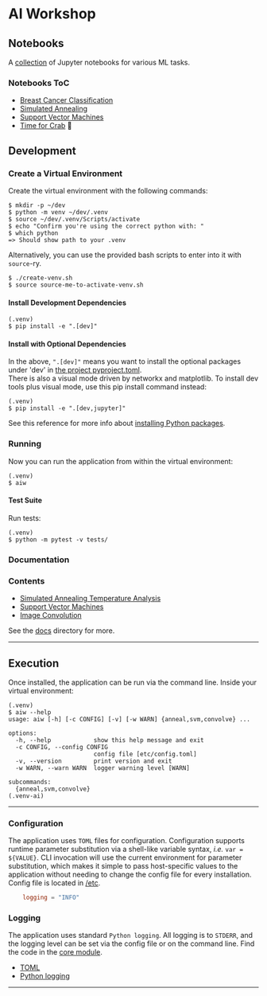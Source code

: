 # AI Workshop

## Notebooks

A [collection](notebooks) of Jupyter notebooks for various ML tasks.

### Notebooks ToC

- [Breast Cancer Classification](notebooks/breast_cancer/README.md)
- [Simulated Annealing](notebooks/simulated_annealing/README.md)
- [Support Vector Machines](notebooks/svm/README.md)
- [Time for Crab](notebooks/time_for_crab/README.md) :crab:

## Development

### Create a Virtual Environment

Create the virtual environment with the following commands:

```shell
$ mkdir -p ~/dev
$ python -m venv ~/dev/.venv
$ source ~/dev/.venv/Scripts/activate
$ echo "Confirm you're using the correct python with: "
$ which python
=> Should show path to your .venv
```

Alternatively, you can use the provided bash scripts to enter into it with `source`-ry.

```shell
$ ./create-venv.sh
$ source source-me-to-activate-venv.sh
```


#### Install Development Dependencies

```shell
(.venv)
$ pip install -e ".[dev]"
```

#### Install with Optional Dependencies

In the above, `".[dev]"` means you want to install the optional packages under 'dev' in [the project pyproject.toml](pyproject.toml).  
There is also a visual mode driven by networkx and matplotlib. To install dev tools plus visual mode, use this pip install command instead:

```shell
(.venv)
$ pip install -e ".[dev,jupyter]"
```

See this reference for more info about [installing Python packages](https://packaging.python.org/en/latest/tutorials/installing-packages/).

### Running

Now you can run the application from within the virtual environment:

```shell
(.venv)
$ aiw
```

#### Test Suite

Run tests:

```shell
(.venv)
$ python -m pytest -v tests/
```


### Documentation

### Contents

* [Simulated Annealing Temperature Analysis](docs/ANNEAL.md)
* [Support Vector Machines](docs/SVM.md)
* [Image Convolution](docs/CONVOLVE.md)

See the [docs](docs/) directory for more.

---

## Execution

Once installed, the application can be run via the command line. Inside your virtual environment:

```shell
(.venv)
$ aiw --help
usage: aiw [-h] [-c CONFIG] [-v] [-w WARN] {anneal,svm,convolve} ...

options:
  -h, --help            show this help message and exit
  -c CONFIG, --config CONFIG
                        config file [etc/config.toml]
  -v, --version         print version and exit
  -w WARN, --warn WARN  logger warning level [WARN]

subcommands:
  {anneal,svm,convolve}
(.venv-ai)
```

---

### Configuration

The application uses `TOML` files for configuration. Configuration supports
runtime parameter substitution via a shell-like variable syntax, *i.e.*
`var = ${VALUE}`. CLI invocation will use the current environment for
parameter substitution, which makes it simple to pass host-specific values
to the application without needing to change the config file for every
installation. Config file is located in [/etc](etc/).

```toml
    logging = "INFO"
```

### Logging

The application uses standard `Python logging`. All logging is to `STDERR`,
and the logging level can be set via the config file or on the command line.
Find the code in the [core module](src/ai_workshop/core/).


* [TOML](https://toml.io)
* [Python logging](https://docs.python.org/3/library/logging.html)

---
